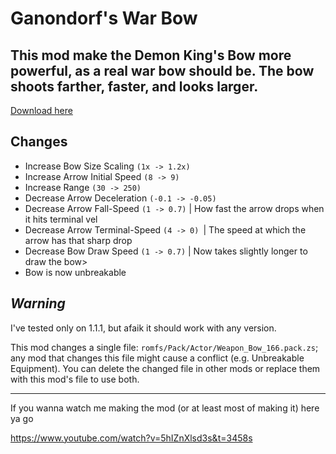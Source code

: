 # Ganondorf's War Bow

This mod make the Demon King's Bow more powerful, as a real war bow should
be. The bow shoots farther, faster, and looks larger.
---

[Download here](https://github.com/JonoAugustine/Ganondorfs-War-bow/releases)

## Changes

<ul>
  <li>Increase Bow Size Scaling <code>(1x -&gt; 1.2x)</code></li>
  <li>Increase Arrow Initial Speed <code>(8 -&gt; 9)</code></li>
  <li>Increase Range <code>(30 -&gt; 250)</code></li>
  <li>Decrease Arrow Deceleration <code>(-0.1 -&gt; -0.05)</code></li>
  <li>Decrease Arrow Fall-Speed <code>(1 -&gt; 0.7)</code> | How fast the arrow drops when it hits terminal vel</li>
  <li>Decrease Arrow Terminal-Speed <code>(4 -&gt; 0) </code>| The speed at which the arrow has that sharp drop</li>
  <li>Decrease Bow Draw Speed <code>(1 -&gt; 0.7)</code> | Now takes slightly longer to draw the bow&gt;
  </li><li>Bow is now unbreakable</li>
</ul>

## _Warning_

I've tested only on 1.1.1, but afaik it should work with any version.

This mod changes a single file: <code>romfs/Pack/Actor/Weapon_Bow_166.pack.zs</code>;
any mod that changes this file might cause a conflict (e.g. Unbreakable Equipment).
You can delete the changed file in other mods or replace them with this mod's file
to use both.

---
If you wanna watch me making the mod (or at least most of making it) here ya go

https://www.youtube.com/watch?v=5hIZnXlsd3s&t=3458s
